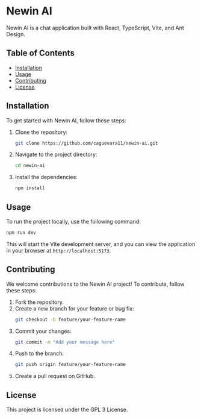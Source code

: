 # Newin AI

Newin AI is a chat application built with React, TypeScript, Vite, and Ant Design.

## Table of Contents

- [Installation](#installation)
- [Usage](#usage)
- [Contributing](#contributing)
- [License](#license)

## Installation

To get started with Newin AI, follow these steps:

1. Clone the repository:
   ```bash
   git clone https://github.com/caguevara11/newin-ai.git
   ```
2. Navigate to the project directory:
   ```bash
   cd newin-ai
   ```
3. Install the dependencies:
   ```bash
   npm install
   ```

## Usage

To run the project locally, use the following command:

```bash
npm run dev
```

This will start the Vite development server, and you can view the application in your browser at `http://localhost:5173`.

## Contributing

We welcome contributions to the Newin AI project! To contribute, follow these steps:

1. Fork the repository.
2. Create a new branch for your feature or bug fix:
   ```bash
   git checkout -b feature/your-feature-name
   ```
3. Commit your changes:
   ```bash
   git commit -m "Add your message here"
   ```
4. Push to the branch:
   ```bash
   git push origin feature/your-feature-name
   ```
5. Create a pull request on GitHub.

## License

This project is licensed under the GPL 3 License.
